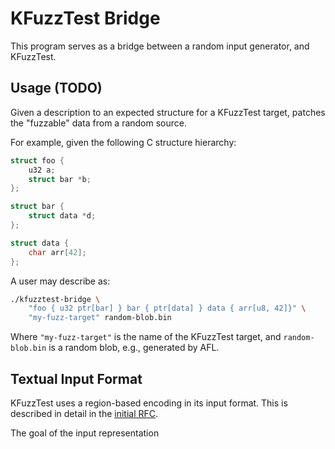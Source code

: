 # KFuzzTest Bridge

This program serves as a bridge between a random input generator, and KFuzzTest.

## Usage (TODO)

Given a description to an expected structure for a KFuzzTest target, patches
the "fuzzable" data from a random source.

For example, given the following C structure hierarchy:

```c
struct foo {
    u32 a;
    struct bar *b;
};

struct bar {
    struct data *d;
};

struct data {
    char arr[42];
};
```

A user may describe as:

```sh
./kfuzztest-bridge \
    "foo { u32 ptr[bar] } bar { ptr[data] } data { arr[u8, 42]}" \
    "my-fuzz-target" random-blob.bin
```

Where `"my-fuzz-target"` is the name of the KFuzzTest target, and 
`random-blob.bin` is a random blob, e.g., generated by AFL.

## Textual Input Format

KFuzzTest uses a region-based encoding in its input format. This is described
in detail in the [initial RFC](https://lore.kernel.org/all/20250813133812.926145-1-ethan.w.s.graham@gmail.com/).

The goal of the input representation

